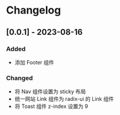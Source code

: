 # Changelog

## [0.0.1] - 2023-08-16

### Added

- 添加 Footer 组件

### Changed

- 将 Nav 组件设置为 sticky 布局
- 统一网站 Link 组件为 radix-ui 的 Link 组件
- 将 Toast 组件 z-index 设置为 9
